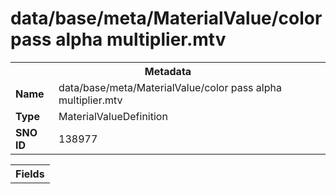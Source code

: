 <h1>data/base/meta/MaterialValue/color pass alpha multiplier.mtv</h1><table><tr><th colspan="100%">Metadata</th></tr><tr><td><b>Name</b></td><td>data/base/meta/MaterialValue/color pass alpha multiplier.mtv</td></tr><tr><td><b>Type</b></td><td>MaterialValueDefinition</td></tr><tr><td><b>SNO ID</b></td><td>138977</td></tr></table>

<table><tr><th colspan="100%">Fields</th></tr></table>


